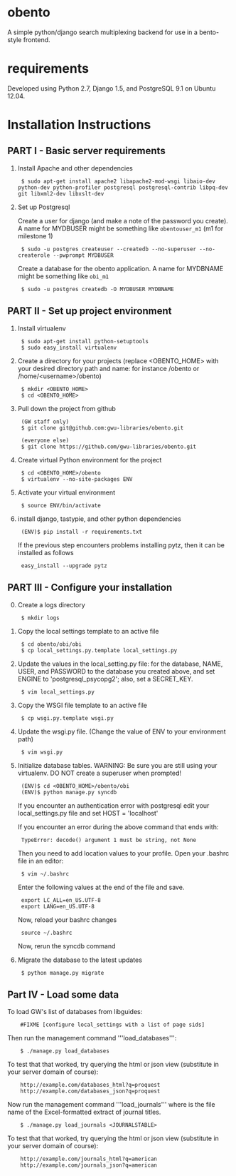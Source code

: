 obento
======

A simple python/django search multiplexing backend for use in a bento-style
frontend.  


requirements
============

Developed using Python 2.7, Django 1.5, and PostgreSQL 9.1 on Ubuntu 12.04.


Installation Instructions
=========================

PART I - Basic server requirements
----------------------------------

1. Install Apache and other dependencies

        $ sudo apt-get install apache2 libapache2-mod-wsgi libaio-dev python-dev python-profiler postgresql postgresql-contrib libpq-dev git libxml2-dev libxslt-dev

2. Set up Postgresql

    Create a user for django (and make a note of the password you create).  A name for MYDBUSER might be something like ```obentouser_m1``` (m1 for milestone 1)

        $ sudo -u postgres createuser --createdb --no-superuser --no-createrole --pwprompt MYDBUSER

    Create a database for the obento application.  A name for MYDBNAME might be something like ```obi_m1```

        $ sudo -u postgres createdb -O MYDBUSER MYDBNAME


PART II - Set up project environment
------------------------------------

1. Install virtualenv

        $ sudo apt-get install python-setuptools
        $ sudo easy_install virtualenv

2. Create a directory for your projects (replace &lt;OBENTO_HOME&gt; with your desired directory path and name: for instance /obento or /home/&lt;username&gt;/obento)

        $ mkdir <OBENTO_HOME>
        $ cd <OBENTO_HOME>

3. Pull down the project from github

        (GW staff only)
        $ git clone git@github.com:gwu-libraries/obento.git

        (everyone else)
        $ git clone https://github.com/gwu-libraries/obento.git

4. Create virtual Python environment for the project

        $ cd <OBENTO_HOME>/obento
        $ virtualenv --no-site-packages ENV

5. Activate your virtual environment

        $ source ENV/bin/activate

6. install django, tastypie, and other python dependencies

        (ENV)$ pip install -r requirements.txt
        
   If the previous step encounters problems installing pytz, then it can be installed as follows

        easy_install --upgrade pytz


PART III - Configure your installation
--------------------------------------

0. Create a logs directory

        $ mkdir logs

1. Copy the local settings template to an active file

        $ cd obento/obi/obi
        $ cp local_settings.py.template local_settings.py

2. Update the values in the local_setting.py file:  for the database, NAME, USER, and PASSWORD to the database you created above, and set ENGINE to 'postgresql_psycopg2'; also, set a SECRET_KEY.

        $ vim local_settings.py

3. Copy the WSGI file template to an active file

        $ cp wsgi.py.template wsgi.py

4. Update the wsgi.py file. (Change the value of ENV to your environment path)

        $ vim wsgi.py
        
5. Initialize database tables. WARNING: Be sure you are still using your virtualenv. DO NOT create a superuser when prompted!

        (ENV)$ cd <OBENTO_HOME>/obento/obi
        (ENV)$ python manage.py syncdb

    If you encounter an authentication error with postgresql edit your local_settings.py file and set HOST = 'localhost'

    If you encounter an error during the above command that ends with:

        TypeError: decode() argument 1 must be string, not None

    Then you need to add location values to your profile. Open your .bashrc file in an editor:

        $ vim ~/.bashrc

    Enter the following values at the end of the file and save.

        export LC_ALL=en_US.UTF-8
        export LANG=en_US.UTF-8

    Now, reload your bashrc changes

        source ~/.bashrc

    Now, rerun the syncdb command

6. Migrate the database to the latest updates

        $ python manage.py migrate



Part IV - Load some data
------------------------

To load GW's list of databases from libguides:

        #FIXME [configure local_settings with a list of page sids]

Then run the management command '''load_databases''':

        $ ./manage.py load_databases

To test that that worked, try querying the html or json view (substitute
in your server domain of course):

        http://example.com/databases_html?q=proquest
        http://example.com/databases_json?q=proquest

Now run the management command '''load_journals''' where <JOURNALSTABLE> is the file name of the Excel-formatted extract of journal titles.

        $ ./manage.py load_journals <JOURNALSTABLE>

To test that that worked, try querying the html or json view (substitute
in your server domain of course):

        http://example.com/journals_html?q=american
        http://example.com/journals_json?q=american



